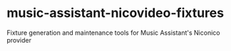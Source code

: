 # music-assistant-nicovideo-fixtures
Fixture generation and maintenance tools for Music Assistant's Niconico provider
